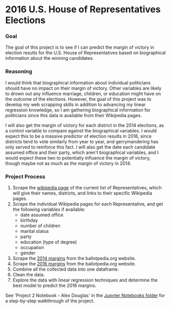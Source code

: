 # 2016 U.S. House of Representatives Elections

### Goal

The goal of this project is to see if I can predict the margin of victory in election results for the U.S. House of Representatives based on biographical information about the winning candidates.

### Reasoning

I would think that biographical information about individual politicians should have no impact on their margin of victory. Other variables are likely to drown out any influence marriage, children, or education might have on the outcome of the elections. However, the goal of this project was to develop my web scrapping skills in addition to advancing my linear regression knowledge, so I am gathering biographical information for politicians since this data is available from their Wikipedia pages.

I will also get the margin of victory for each district in the 2014 elections, as a control variable to compare against the biographical variables. I would expect this to be a massive predictor of election results in 2016, since districts tend to vote similarly from year to year, and gerrymandering has only served to reinforce this fact. I will also get the date each candidate assumed office and their party, which aren't biographical variables, and I would expect these two to potentially influence the margin of victory, though maybe not as much as the margin of victory in 2014.

### Project Process

1. Scrape the [wikipedia page](https://en.wikipedia.org/wiki/Current_members_of_the_United_States_House_of_Representatives) of the current list of Representatives, which will give their names, districts, and links to their specific Wikipedia pages.
2. Scrape the individual Wikipedia pages for each Representative, and get the following variables if available:
    - date assumed office
    - birthday
    - number of children
    - marital status
    - party
    - education (type of degree)
    - occupation
    - gender
3. Scrape the [2014 margins](https://ballotpedia.org/Margin_of_victory_analysis_for_the_2014_congressional_elections) from the ballotpedia.org website.
4. Scrape the [2016 margins](https://ballotpedia.org/United_States_House_of_Representatives_elections,_2016) from the ballotpedia.org website.
5. Combine all the collected data into one dataframe.
6. Clean the data.
6. Explore the data with linear regression techniques and determine the best model to predict the 2016 margins.

See 'Project 2 Notebook - Alex Douglas' in the [Jupyter Notebooks folder](Jupyter%20Notebooks/) for a step-by-step walkthrough of the project.
